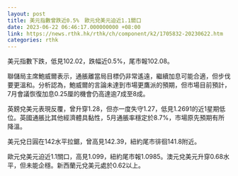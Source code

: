 ```yaml
---
layout: post
title: 美元指數曾跌近0.5%　歐元兌美元迫近1.1關口
date: 2023-06-22 06:46:17.000000000 +08:00
link: https://news.rthk.hk/rthk/ch/component/k2/1705832-20230622.htm
categories: rthk
---
```


美元指數下跌，低見102.02，跌幅近0.5%，尾市報102.08。

聯儲局主席鮑威爾表示，通脹離當局目標仍非常遙遠，繼續加息可能合適，但步伐要更溫和。分析認為，鮑威爾的言論未達到市場更鷹派的預期，但市場目前預計，7月會議恢復加息0.25厘的機會仍高達逾7成至8成。

英鎊兌美元表現反覆，曾升穿1.28，但亦一度失守1.27，低見1.2691的近1星期低位。英國通脹比其他經濟體具黏性，5月通脹率穩定於8.7%，市場原先預期有所降溫。

美元兌日圓在142水平拉鋸，曾高見142.39，紐約尾市徘徊141.8附近。

歐元兌美元迫近1.1關口，高見1.099，紐約尾市報1.0985。澳元兌美元升穿0.68水平，但未能企穩。新西蘭元兌美元處於0.62以上。
